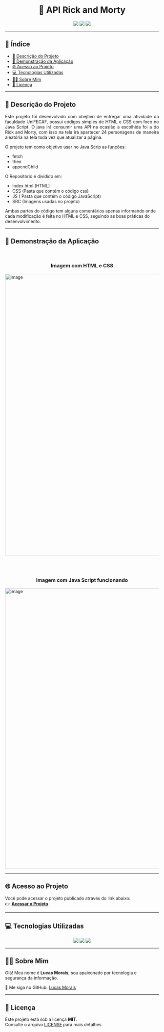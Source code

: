 <h1 align="center">🚀 API Rick and Morty</h1>


<p align="center">
 
  <img src="https://img.shields.io/badge/Status-Concluído-brightgreen">
  
  <img src="https://img.shields.io/badge/Versão-1.0-blue">
  
  <img src="https://img.shields.io/badge/Licença-MIT-yellow">
</p>

---

## 📑 Índice

- [📘 Descrição do Projeto](#-descrição-do-projeto)
- [📸 Demonstração da Aplicação](#-demonstração-da-aplicação)
- [🌐 Acesso ao Projeto](#-acesso-ao-projeto)
- [💻 Tecnologias Utilizadas](#-tecnologias-utilizadas)
- [👨‍💻 Sobre Mim](#-sobre-mim)
- [📜 Licença](#-licença)

---

## 📘 Descrição do Projeto

<p align="justify">
Este projeto foi desenvolvido com obejtivo de entregar uma atividade da faculdade UniFECAF, possui códigos simples de HTML e CSS com foco no Java Script. O java irá consumir uma API na ocasião a escolhida foi a do Rick and Morty, com isso na tela irá apartecer 24 personagens de maneira aleatória na tela toda vez que atualizar a página.

O projeto tem como objetivo usar no Java Scrip as funções: 
* fetch
* then
* appendChild

O Repositório é dividido em: 
* Index.html (HTML)
* CSS (Pasta que contém o código css)
* JS ( Pasta que contém o código JavaScript)
* SRC (Imagens usadas no projeto)

Ambas partes do código tem alguns comentários apenas informando onde cada modificação é feita no HTML e CSS, seguindo as boas práticas do desenvolvimento.
</p>

---

## 📸 Demonstração da Aplicação

<p align="center">
  <br>
  <h3 align="center">Imagem com HTML e CSS</h3>
  <img width="1861" height="918" alt="image" src="https://github.com/user-attachments/assets/f89c40f3-2e80-48bb-be9e-6c4592ca12e8" />

  <br><br>
  <h3 align="center">Imagem com Java Script funcionando</h3>
  <img width="1873" height="916" alt="image" src="https://github.com/user-attachments/assets/1c906025-3018-4343-acb5-87c90c3c292d" />
</p>

---

## 🌐 Acesso ao Projeto

Você pode acessar o projeto publicado através do link abaixo:  
👉 [**Acessar o Projeto**](https://seu-usuario.github.io/nome-do-projeto/)

---

## 💻 Tecnologias Utilizadas

<p align="center">
  <img src="https://img.shields.io/badge/HTML5-E34F26?style=for-the-badge&logo=html5&logoColor=white">
  <img src="https://img.shields.io/badge/CSS3-1572B6?style=for-the-badge&logo=css3&logoColor=white">
  <img src="https://img.shields.io/badge/JavaScript-F7DF1E?style=for-the-badge&logo=javascript&logoColor=black">
</p>

---

## 👨‍💻 Sobre Mim

Olá! Meu nome é **Lucas Morais**, sou apaixonado por tecnologia e segurança da informação.    

🔗 Me siga no GitHub: [Lucas Morais](https://github.com/lucas-santos-morais)

---

## 📜 Licença

Este projeto está sob a licença **MIT**.  
Consulte o arquivo [LICENSE](./LICENSE) para mais detalhes.
